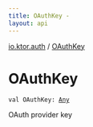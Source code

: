 ```yaml
---
title: OAuthKey - 
layout: api
---
```


<div class='api-docs-breadcrumbs'><a href="index.html">io.ktor.auth</a> / <a href="./-o-auth-key.html">OAuthKey</a></div>

# OAuthKey

<div class="signature"><code><span class="keyword">val </span><span class="identifier">OAuthKey</span><span class="symbol">: </span><a href="https://kotlinlang.org/api/latest/jvm/stdlib/kotlin/-any/index.html"><span class="identifier">Any</span></a></code></div>

OAuth provider key

